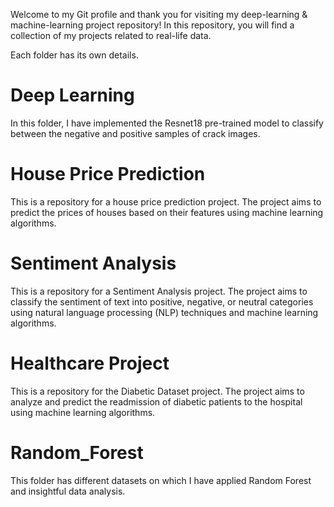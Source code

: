 Welcome to my Git profile and thank you for visiting my deep-learning & machine-learning project repository! In this repository, you will find a collection of my projects related to real-life data.

Each folder has its own details.

# Deep Learning
In this  folder, I have implemented the Resnet18 pre-trained model to classify between the negative and positive samples of crack images.

# House Price Prediction
This is a repository for a house price prediction project. The project aims to predict the prices of houses based on their features using machine learning algorithms.

# Sentiment Analysis
This is a repository for a Sentiment Analysis project. The project aims to classify the sentiment of text into positive, negative, or neutral categories using natural language processing (NLP) techniques and machine learning algorithms.

# Healthcare  Project
This is a repository for the Diabetic Dataset project. The project aims to analyze and predict the readmission of diabetic patients to the hospital using machine learning algorithms.

# Random_Forest
This folder has different datasets on which I have applied Random Forest and insightful data analysis.

